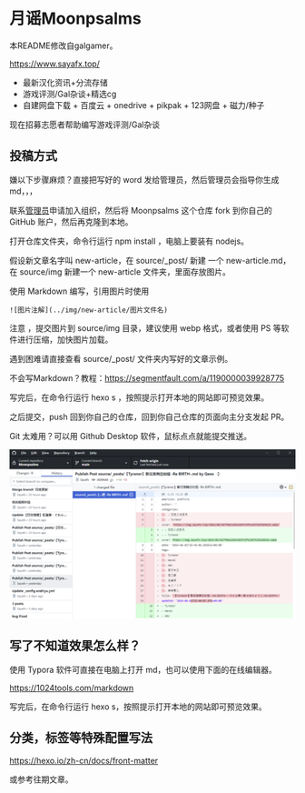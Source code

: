 # 月谣Moonpsalms

本README修改自galgamer。

https://www.sayafx.top/

 * 最新汉化资讯+分流存储
 * 游戏评测/Gal杂谈+精选cg
 * 自建网盘下载 + 百度云 + onedrive + pikpak + 123网盘 + 磁力/种子

现在招募志愿者帮助编写游戏评测/Gal杂谈



## 投稿方式

嫌以下步骤麻烦？直接把写好的 word 发给管理员，然后管理员会指导你生成 md，，，



联系[管理员](https://assets.sayafx.top/qrcode_1708862409878.jpg)申请加入组织，然后将 Moonpsalms 这个仓库 fork 到你自己的 GitHub 账户，然后再克隆到本地。

打开仓库文件夹，命令行运行 npm install ，电脑上要装有 nodejs。

假设新文章名字叫 new-article，在 source/_post/ 新建 一个 new-article.md，在 source/img 新建一个 new-article 文件夹，里面存放图片。

使用 Markdown 编写，引用图片时使用

```
![图片注解](../img/new-article/图片文件名)
```

注意 ，提交图片到 source/img 目录，建议使用 webp 格式，或者使用 PS 等软件进行压缩，加快图片加载。

遇到困难请直接查看 source/_post/ 文件夹内写好的文章示例。

不会写Markdown？教程：https://segmentfault.com/a/1190000039928775



写完后，在命令行运行 hexo s ，按照提示打开本地的网站即可预览效果。

之后提交，push 回到你自己的仓库，回到你自己仓库的页面向主分支发起 PR。



Git 太难用？可以用 Github Desktop 软件，鼠标点点就能提交推送。

![Github Desktop 截图](https://github.com/Moonpsalms-org/.github/raw/main/profile/github.png)

## 写了不知道效果怎么样？

使用 Typora 软件可直接在电脑上打开 md，也可以使用下面的在线编辑器。

https://1024tools.com/markdown

写完后，在命令行运行 hexo s，按照提示打开本地的网站即可预览效果。

## 分类，标签等特殊配置写法

https://hexo.io/zh-cn/docs/front-matter

或参考往期文章。